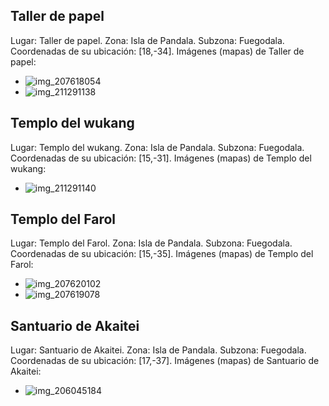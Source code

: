 ## Taller de papel
Lugar: Taller de papel.
Zona: Isla de Pandala.
Subzona: Fuegodala.
Coordenadas de su ubicación: [18,-34].
Imágenes (mapas) de Taller de papel:
- ![img_207618054](https://media.discordapp.net/attachments/1115311447145193482/1115348818154770522/207618054.jpg)
- ![img_211291138](https://media.discordapp.net/attachments/1115311447145193482/1115350157169524736/211291138.jpg)

## Templo del wukang
Lugar: Templo del wukang.
Zona: Isla de Pandala.
Subzona: Fuegodala.
Coordenadas de su ubicación: [15,-31].
Imágenes (mapas) de Templo del wukang:
- ![img_211291140](https://media.discordapp.net/attachments/1115311447145193482/1115350158608179401/211291140.jpg)

## Templo del Farol
Lugar: Templo del Farol.
Zona: Isla de Pandala.
Subzona: Fuegodala.
Coordenadas de su ubicación: [15,-35].
Imágenes (mapas) de Templo del Farol:
- ![img_207620102](https://media.discordapp.net/attachments/1115311447145193482/1115348885234270319/207620102.jpg)
- ![img_207619078](https://media.discordapp.net/attachments/1115311447145193482/1115348851990200422/207619078.jpg)

## Santuario de Akaitei
Lugar: Santuario de Akaitei.
Zona: Isla de Pandala.
Subzona: Fuegodala.
Coordenadas de su ubicación: [17,-37].
Imágenes (mapas) de Santuario de Akaitei:
- ![img_206045184](https://media.discordapp.net/attachments/1115311447145193482/1115348292927230084/206045184.jpg)